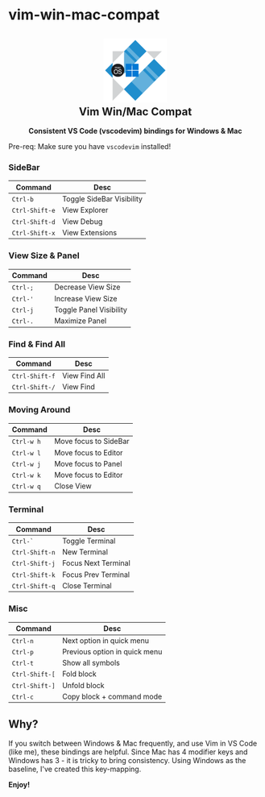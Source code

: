 # vim-win-mac-compat
<h2 align="center"><img src="https://raw.githubusercontent.com/ahmedrizwan/vim-win-mac-compat/main/images/extension-logo.png" height="128"><br>Vim Win/Mac Compat</h2>
<p align="center"><strong>Consistent VS Code (vscodevim) bindings for Windows & Mac </strong></p>


Pre-req: Make sure you have `vscodevim` installed! 

### SideBar
|Command | Desc |
|--------|------|
| `Ctrl-b` | Toggle SideBar Visibility |
| `Ctrl-Shift-e` | View Explorer |
| `Ctrl-Shift-d` | View Debug |
| `Ctrl-Shift-x` | View Extensions |


### View Size & Panel
|Command | Desc |
|--------|------|
| `Ctrl-;` | Decrease View Size |
| `Ctrl-'` | Increase View Size |
| `Ctrl-j` | Toggle Panel Visibility |
| `Ctrl-.` | Maximize Panel |


### Find & Find All
|Command | Desc |
|--------|------|
| `Ctrl-Shift-f` | View Find All |
| `Ctrl-Shift-/` | View Find |


### Moving Around
|Command | Desc |
|--------|------|
| `Ctrl-w h` | Move focus to SideBar  |
| `Ctrl-w l` | Move focus to Editor  |
| `Ctrl-w j` | Move focus to Panel  |
| `Ctrl-w k` | Move focus to Editor  |
| `Ctrl-w q` | Close View  |


### Terminal
|Command | Desc |
|--------|------|
| ``Ctrl-` `` | Toggle Terminal  |
| `Ctrl-Shift-n` | New Terminal  |
| `Ctrl-Shift-j` | Focus Next Terminal  |
| `Ctrl-Shift-k` | Focus Prev Terminal  |
| `Ctrl-Shift-q` | Close Terminal  |


### Misc
|Command | Desc |
|--------|------|
| `Ctrl-n` | Next option in quick menu  |
| `Ctrl-p` | Previous option in quick menu  |
| `Ctrl-t` | Show all symbols  |
| `Ctrl-Shift-[` | Fold block  |
| `Ctrl-Shift-]` | Unfold block  |
| `Ctrl-c` | Copy block + command mode  |


## Why?
If you switch between Windows & Mac frequently, and use Vim in VS Code (like me), these bindings are helpful.
Since Mac has 4 modifier keys and Windows has 3 - it is tricky to bring consistency. Using Windows as the baseline, I've created this key-mapping.


**Enjoy!**
